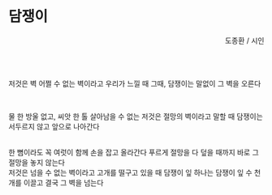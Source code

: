 # 담쟁이


<div align="right">도종환 / 시인</div>

<br>
<br>
<br>


저것은 벽
어쩔 수 없는 벽이라고 우리가 느낄 때
그때,
담쟁이는 말없이 그 벽을 오른다

<br>

물 한 방울 없고,
씨앗 한 톨 살아남을 수 없는
저것은 절망의 벽이라고 말할 때
담쟁이는
서두르지 않고 앞으로 나아간다

<br>
한 뼘이라도 꼭 여럿이 함께
손을 잡고 올라간다
푸르게 절망을 다 덮을 때까지
바로 그 절망을 놓지 않는다
<br>
저것은 넘을 수 없는 벽이라고
고개를 떨구고 있을 때
담쟁이 잎 하나는
담쟁이 잎 수 천 개를 이끌고
결국 그 벽을 넘는다
<br>
